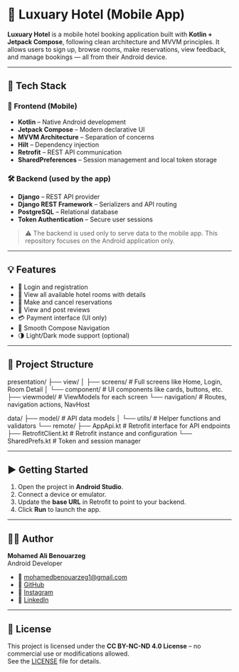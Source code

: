 # 🏨 Luxuary Hotel (Mobile App)

**Luxuary Hotel** is a mobile hotel booking application built with **Kotlin + Jetpack Compose**, following clean architecture and MVVM principles. It allows users to sign up, browse rooms, make reservations, view feedback, and manage bookings — all from their Android device.

---

## 📲 Tech Stack

### 🧩 Frontend (Mobile)
- **Kotlin** – Native Android development
- **Jetpack Compose** – Modern declarative UI
- **MVVM Architecture** – Separation of concerns
- **Hilt** – Dependency injection
- **Retrofit** – REST API communication
- **SharedPreferences** – Session management and local token storage

### 🛠 Backend (used by the app)
- **Django** – REST API provider
- **Django REST Framework** – Serializers and API routing
- **PostgreSQL** – Relational database
- **Token Authentication** – Secure user sessions

> ⚠️ The backend is used only to serve data to the mobile app. This repository focuses on the Android application only.

---

## 💡 Features

- 🔐 Login and registration
- 🏨 View all available hotel rooms with details
- 📆 Make and cancel reservations
- 💬 View and post reviews
- 💳 Payment interface (UI only)
- 🧭 Smooth Compose Navigation
- 🌗 Light/Dark mode support (optional)

---

## 📁 Project Structure

presentation/
├── view/
│ ├── screens/ # Full screens like Home, Login, Room Detail
│ └── component/ # UI components like cards, buttons, etc.
├── viewmodel/ # ViewModels for each screen
└── navigation/ # Routes, navigation actions, NavHost

data/
├── model/ # API data models
│ └── utils/ # Helper functions and validators
└── remote/
├── AppApi.kt # Retrofit interface for API endpoints
├── RetrofitClient.kt # Retrofit instance and configuration
└── SharedPrefs.kt # Token and session manager

---

## ▶️ Getting Started

1. Open the project in **Android Studio**.
2. Connect a device or emulator.
3. Update the **base URL** in Retrofit to point to your backend.
4. Click **Run** to launch the app.

---

## 👨‍💻 Author

**Mohamed Ali Benouarzeg**  
Android Developer

- 📧 mohamedbenouarzeg1@gmail.com  
- 🔗 [GitHub](https://github.com/mhxben)  
- 📸 [Instagram](https://instagram.com/mhx.kt)  
- 💼 [LinkedIn](https://www.linkedin.com/in/mohamed-ali-benouarzeg-3b55582b2/)

---

## 📝 License

This project is licensed under the **CC BY-NC-ND 4.0 License** – no commercial use or modifications allowed.  
See the [LICENSE](LICENSE) file for details.
